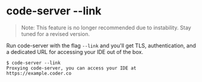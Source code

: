 # code-server --link

> Note: This feature is no longer recommended due to instability. Stay tuned for a revised version.

Run code-server with the flag `--link` and you'll get TLS, authentication, and a dedicated URL
for accessing your IDE out of the box.

```console
$ code-server --link
Proxying code-server, you can access your IDE at https://example.coder.co
```
